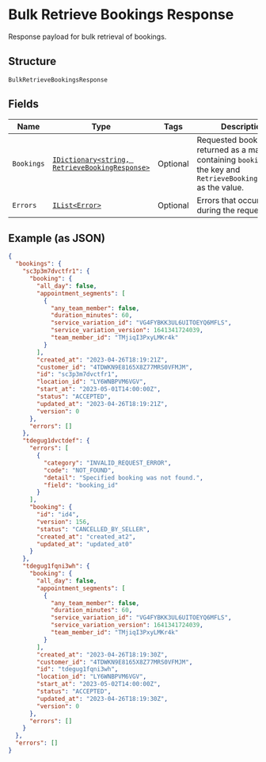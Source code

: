
# Bulk Retrieve Bookings Response

Response payload for bulk retrieval of bookings.

## Structure

`BulkRetrieveBookingsResponse`

## Fields

| Name | Type | Tags | Description |
|  --- | --- | --- | --- |
| `Bookings` | [`IDictionary<string, RetrieveBookingResponse>`](../../doc/models/retrieve-booking-response.md) | Optional | Requested bookings returned as a map containing `booking_id` as the key and `RetrieveBookingResponse` as the value. |
| `Errors` | [`IList<Error>`](../../doc/models/error.md) | Optional | Errors that occurred during the request. |

## Example (as JSON)

```json
{
  "bookings": {
    "sc3p3m7dvctfr1": {
      "booking": {
        "all_day": false,
        "appointment_segments": [
          {
            "any_team_member": false,
            "duration_minutes": 60,
            "service_variation_id": "VG4FYBKK3UL6UITOEYQ6MFLS",
            "service_variation_version": 1641341724039,
            "team_member_id": "TMjiqI3PxyLMKr4k"
          }
        ],
        "created_at": "2023-04-26T18:19:21Z",
        "customer_id": "4TDWKN9E8165X8Z77MRS0VFMJM",
        "id": "sc3p3m7dvctfr1",
        "location_id": "LY6WNBPVM6VGV",
        "start_at": "2023-05-01T14:00:00Z",
        "status": "ACCEPTED",
        "updated_at": "2023-04-26T18:19:21Z",
        "version": 0
      },
      "errors": []
    },
    "tdegug1dvctdef": {
      "errors": [
        {
          "category": "INVALID_REQUEST_ERROR",
          "code": "NOT_FOUND",
          "detail": "Specified booking was not found.",
          "field": "booking_id"
        }
      ],
      "booking": {
        "id": "id4",
        "version": 156,
        "status": "CANCELLED_BY_SELLER",
        "created_at": "created_at2",
        "updated_at": "updated_at0"
      }
    },
    "tdegug1fqni3wh": {
      "booking": {
        "all_day": false,
        "appointment_segments": [
          {
            "any_team_member": false,
            "duration_minutes": 60,
            "service_variation_id": "VG4FYBKK3UL6UITOEYQ6MFLS",
            "service_variation_version": 1641341724039,
            "team_member_id": "TMjiqI3PxyLMKr4k"
          }
        ],
        "created_at": "2023-04-26T18:19:30Z",
        "customer_id": "4TDWKN9E8165X8Z77MRS0VFMJM",
        "id": "tdegug1fqni3wh",
        "location_id": "LY6WNBPVM6VGV",
        "start_at": "2023-05-02T14:00:00Z",
        "status": "ACCEPTED",
        "updated_at": "2023-04-26T18:19:30Z",
        "version": 0
      },
      "errors": []
    }
  },
  "errors": []
}
```

